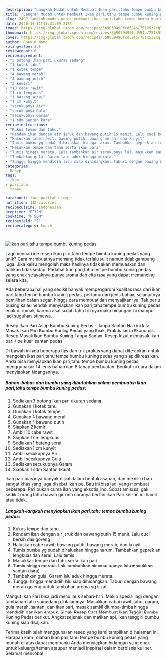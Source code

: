```yaml
---
description: "Langkah Mudah untuk Membuat Ikan pari,tahu tempe bumbu kuning pedas, Bikin Ngiler"
title: "Langkah Mudah untuk Membuat Ikan pari,tahu tempe bumbu kuning pedas, Bikin Ngiler"
slug: 2497-langkah-mudah-untuk-membuat-ikan-pari-tahu-tempe-bumbu-kuning-pedas-bikin-ngiler
date: 2020-10-11T17:31:09.247Z
image: https://img-global.cpcdn.com/recipes/3b9039490fcd594b/751x532cq70/ikan-paritahu-tempe-bumbu-kuning-pedas-foto-resep-utama.jpg
thumbnail: https://img-global.cpcdn.com/recipes/3b9039490fcd594b/751x532cq70/ikan-paritahu-tempe-bumbu-kuning-pedas-foto-resep-utama.jpg
cover: https://img-global.cpcdn.com/recipes/3b9039490fcd594b/751x532cq70/ikan-paritahu-tempe-bumbu-kuning-pedas-foto-resep-utama.jpg
author: Ronald Wong
ratingvalue: 3.8
reviewcount: 8
recipeingredient:
- "3 potong ikan pari ukuran sedang"
- "1 kotak tahu"
- "1 kotak tempe"
- "4 bawang merah"
- "4 bawang putih"
- "2 kemiri"
- "10 cabe rawit"
- "1 cm lengkuas"
- "1 batang serai"
- "1 cm kunyit"
- "secukupnya Air"
- "secukupnya Gula"
- "secukupnya Garam"
- "1 sdm Santan kara"
recipeinstructions:
- "Kukus tempe dan tahu."
- "Rendam ikan dengan air jeruk dan bawang putih 15 menit. Lalu cuci bersih dan goreng"
- "Haluskan cabe rawit, bawang putih, bawang merah, dan kunyit"
- "Tumis bumbu yg sudah dihaluskan hingga harum. Tambahkan geprek an lengkuas dan serai. Lalu tumis."
- "Masukkan tempe dan tahu serta ikan pari"
- "Tumis hingga merata. Lalu tambahkan air secukupnya lalu masukkan santan (kara)"
- "Tambahkan gula. Garam lalu aduk hingga merata."
- "Tunggu hingga mendidih lalu siap dihidangkan. Taburi dengan bawang merah goreng untuk tambahan aroma yg lezat"
categories:
- Resep
tags:
- ikan
- paritahu
- tempe

katakunci: ikan paritahu tempe 
nutrition: 132 calories
recipecuisine: Indonesian
preptime: "PT32M"
cooktime: "PT50M"
recipeyield: "2"
recipecategory: Lunch

---
```



![Ikan pari,tahu tempe bumbu kuning pedas](https://img-global.cpcdn.com/recipes/3b9039490fcd594b/751x532cq70/ikan-paritahu-tempe-bumbu-kuning-pedas-foto-resep-utama.jpg)

Lagi mencari ide resep ikan pari,tahu tempe bumbu kuning pedas yang unik? Cara membuatnya memang tidak terlalu sulit namun tidak gampang juga. Jika keliru mengolah maka hasilnya tidak akan memuaskan dan bahkan tidak sedap. Padahal ikan pari,tahu tempe bumbu kuning pedas yang enak selayaknya punya aroma dan cita rasa yang dapat memancing selera kita.

Ada beberapa hal yang sedikit banyak mempengaruhi kualitas rasa dari ikan pari,tahu tempe bumbu kuning pedas, pertama dari jenis bahan, selanjutnya pemilihan bahan segar, hingga cara membuat dan menyajikannya. Tak perlu pusing kalau hendak menyiapkan ikan pari,tahu tempe bumbu kuning pedas enak di rumah, karena asal sudah tahu triknya maka hidangan ini mampu jadi suguhan istimewa.

Resep Ikan Pari Asap Bumbu Kuning Pedas - Tanpa Santan Hari ini kita Masak Ikan Pari Bumbu Kuning Pedas yang Enak, Praktis serta Ekonomis. Resep Masak Ikan Bumbu Kuning Tanpa Santan. Resep lezat memasak ikan pari / pe kuah santan pedas


Di bawah ini ada beberapa tips dan trik praktis yang dapat diterapkan untuk mengolah ikan pari,tahu tempe bumbu kuning pedas yang siap dikreasikan. Anda bisa menyiapkan Ikan pari,tahu tempe bumbu kuning pedas menggunakan 14 jenis bahan dan 8 tahap pembuatan. Berikut ini cara dalam menyiapkan hidangannya.

<!--inarticleads1-->

##### Bahan-bahan dan bumbu yang dibutuhkan dalam pembuatan Ikan pari,tahu tempe bumbu kuning pedas:

1. Sediakan 3 potong ikan pari ukuran sedang
1. Gunakan 1 kotak tahu
1. Gunakan 1 kotak tempe
1. Gunakan 4 bawang merah
1. Gunakan 4 bawang putih
1. Siapkan 2 kemiri
1. Ambil 10 cabe rawit
1. Siapkan 1 cm lengkuas
1. Sediakan 1 batang serai
1. Sediakan 1 cm kunyit
1. Ambil secukupnya Air
1. Ambil secukupnya Gula
1. Sediakan secukupnya Garam
1. Siapkan 1 sdm Santan (kara)


Ikan pari biasanya banyak dijual dalam bentuk asapan, dan memiliki bau sangat khas yang juga disebut ikan pe. Bau ini bisa jadi yang membuat beberapa. Pari bukan cuma ikan yang eksotis, lho. Sobat amissss, gak sedikit orang tahu bawah gimana caranya bedain ikan Pari kelean ini hamil atau tidak. 

<!--inarticleads2-->

##### Langkah-langkah menyiapkan Ikan pari,tahu tempe bumbu kuning pedas:

1. Kukus tempe dan tahu.
1. Rendam ikan dengan air jeruk dan bawang putih 15 menit. Lalu cuci bersih dan goreng
1. Haluskan cabe rawit, bawang putih, bawang merah, dan kunyit
1. Tumis bumbu yg sudah dihaluskan hingga harum. Tambahkan geprek an lengkuas dan serai. Lalu tumis.
1. Masukkan tempe dan tahu serta ikan pari
1. Tumis hingga merata. Lalu tambahkan air secukupnya lalu masukkan santan (kara)
1. Tambahkan gula. Garam lalu aduk hingga merata.
1. Tunggu hingga mendidih lalu siap dihidangkan. Taburi dengan bawang merah goreng untuk tambahan aroma yg lezat


Mangut Ikan Pari bisa jadi menu lauk sehari-hari. Makin spesial lagi dengan tambahan tahu sumedang di dalamnya. Masukkan cabai rawit, tahu, garam, gula merah, santan, dan ikan pari, masak sambil ditimba-timba hingga mendidih dan ikan empuk. Simak Resep Cara Membuat Ikan Teggiri Bumbu Kuning Pedas berikut. Angkat sejenak dan matikan api, ikan tenggiri bumbu kuning siap disajikan. 

Terima kasih telah menggunakan resep yang kami tampilkan di halaman ini. Harapan kami, olahan Ikan pari,tahu tempe bumbu kuning pedas yang mudah di atas dapat membantu Anda menyiapkan hidangan yang enak untuk keluarga/teman ataupun menjadi inspirasi dalam berbisnis kuliner. Selamat mencoba!
